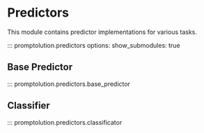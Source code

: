 # Predictors

This module contains predictor implementations for various tasks.

::: promptolution.predictors
    options:
      show_submodules: true

## Base Predictor

::: promptolution.predictors.base_predictor

## Classifier

::: promptolution.predictors.classificator
